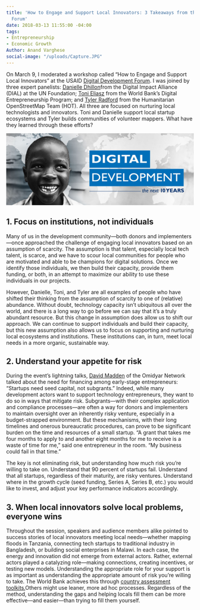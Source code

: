 ```yaml
---
title: 'How to Engage and Support Local Innovators: 3 Takeaways from the Digital Development
  Forum'
date: 2018-03-13 11:55:00 -04:00
tags:
- Entrepreneurship
- Economic Growth
Author: Anand Varghese
social-image: "/uploads/Capture.JPG"
---
```


On March 9, I moderated a workshop called “How to Engage and Support Local Innovators” at the USAID [Digital Development Forum](http://www.digitaldevelopment.org/digital-development-forum-2018). I was joined by three expert panelists: [Danielle Dhillon](https://www.linkedin.com/in/danielle-dhillon-a82a9859/)from the Digital Impact Alliance (DIAL) at the UN Foundation; [Toni Eliasz](https://www.linkedin.com/in/tonieliasz/) from the World Bank’s Digital Entrepreneurship Program; and [Tyler Radford](https://www.linkedin.com/in/tylerradford/) from the Humanitarian OpenStreetMap Team (HOT). All three are focused on nurturing local technologists and innovators. Toni and Danielle support local startup ecosystems and Tyler builds communities of volunteer mappers. What have they learned through these efforts? 

![Capture.JPG](/uploads/Capture.JPG)

<!--more-->

## 1. Focus on institutions, not individuals

Many of us in the development community—both donors and implementers—once approached the challenge of engaging local innovators based on an assumption of scarcity. The assumption is that talent, especially local tech talent, is  scarce, and we have to scour local communities for people who are motivated and able to be champions for digital solutions. Once we identify those individuals, we then build their capacity, provide them funding, or both, in an attempt to maximize our ability to use these individuals in our projects. 

However, Danielle, Toni, and Tyler are all examples of people who have shifted their thinking from the assumption of scarcity to one of (relative) abundance. Without doubt, technology capacity isn’t ubiquitous all over the world, and there is a long way to go before we can say that it’s a truly abundant resource. But this change in assumption does allow us to shift our approach. We can continue to support individuals and build their capacity, but this new assumption also allows us to focus on supporting and nurturing local ecosystems and institutions. These institutions can, in turn, meet local needs in a more organic, sustainable way.

## 2. Understand your appetite for risk

During the event’s lightning talks, [David Madden](https://www.linkedin.com/in/davidmichaelmadden/) of the Omidyar Network talked about the need for financing among early-stage entrepreneurs: “Startups need seed capital, not subgrants.” Indeed, while many development actors want to support technology entrepreneurs, they want to do so in ways that mitigate risk. Subgrants—with their complex application and compliance processes—are often a way for donors and implementers to maintain oversight over an inherently risky venture, especially in a budget-strapped environment. But these mechanisms, with their long timelines and onerous bureaucratic procedures, can prove to be significant burden on the time and resources of a small startup. “A grant that takes me four months to apply to and another eight months for me to receive is a waste of time for me,” said one entrepreneur in the room. “My business could fail in that time.”

The key is not eliminating risk, but understanding how much risk you’re willing to take on. Understand that 90 percent of startups fail. Understand that all startups, regardless of their maturity, are risky ventures. Understand where in the growth cycle (seed funding, Series A, Series B, etc.) you would like to invest, and adjust your key performance indicators accordingly. 

## 3. When local innovators solve local problems, everyone wins

Throughout the session, speakers and audience members alike pointed to success stories of local innovators meeting local needs—whether mapping floods in Tanzania, connecting tech startups to traditional industry in Bangladesh, or building social enterprises in Malawi. In each case, the energy and innovation did not emerge from external actors. Rather, external actors played a catalyzing role—making connections, creating incentives, or testing new models. Understanding the appropriate role for your support is as important as understanding the appropriate amount of risk you’re willing to take. The World Bank achieves this through [country assessment toolkits.](https://na01.safelinks.protection.outlook.com/?url=http%3A%2F%2Fwww.infodev.org%2Finfodev-files%2Figniting_climate_entrepreneurship_in_morocco.pdf&data=01%7C01%7CAnand_Varghese%40dai.com%7C9e3470ccf7e242ca4e2608d588f97bc8%7C7107113de20b4c20a4ce553cabbf686d%7C0&sdata=NpPz1FP9ed10TIFnbTpJyMycwZSvlk3skDr%2FW86fbeM%3D&reserved=0)Others might use leaner, more ad hoc processes. Regardless of the method, understanding the gaps and helping locals fill them can be more effective—and easier—than trying to fill them yourself. 